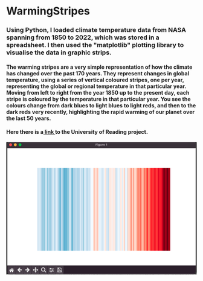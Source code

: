 # WarmingStripes

<h3>Using Python, I loaded climate temperature data from NASA spanning from 1850 to 2022, which was stored in a spreadsheet.
I then used the "matplotlib" plotting library to visualise the data in graphic strips.</h3>
<h4>The warming stripes are a very simple representation of how the climate has changed over the past 170 years. They represent changes in global temperature, using a series of vertical coloured stripes, one per year, representing the global or regional temperature in that particular year. Moving from left to right from the year 1850 up to the present day, each stripe is coloured by the temperature in that particular year. You see the colours change from dark blues to light blues to light reds, and then to the dark reds very recently, highlighting the rapid warming of our planet over the last 50 years.</h4>
<h4>Here there is a<a href="https://showyourstripes.info/s"> link </a>to the University of Reading project. </h4>

![pic1](warmingStripes.png)
<br>
